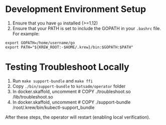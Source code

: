 # Development Environment Setup

1. Ensure that you have `go` installed (>=1.12)
2. Ensure that your PATH is set to include the GOPATH in your `.bashrc` file. For example: 
```
export GOPATH=/home/username/go
export PATH="${KREW_ROOT:-$HOME/.krew}/bin:$GOPATH:$PATH"
```

# Testing Troubleshoot Locally

1. Run `make support-bundle` and `make ffi`
2. Copy `./bin/support-bundle` to `kotsadm/operator` folder
3. In docker.skaffold, uncomment # COPY ./troubleshoot.so /lib/troubleshoot.so
4. In docker.skaffold, uncomment # COPY ./support-bundle /root/.krew/bin/kubectl-support_bundle

After these steps, the operator will restart (enabling local verification). 
